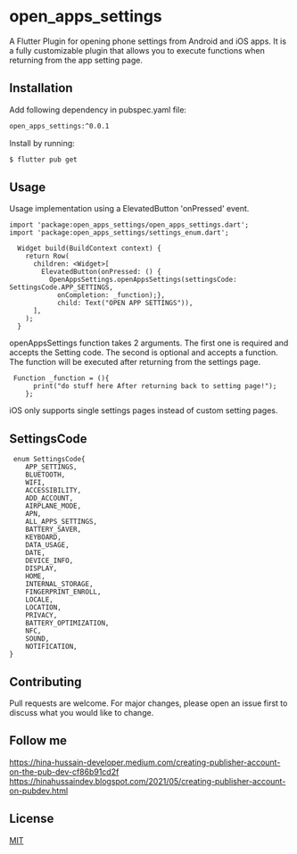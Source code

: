 # open_apps_settings

A Flutter Plugin for opening phone settings from Android and iOS apps. It is a fully customizable plugin that allows you to execute functions when returning from the app setting page.
## Installation

Add following dependency in pubspec.yaml file:

```bash
open_apps_settings:^0.0.1
```
Install by running:

```bash
$ flutter pub get 
```

## Usage
Usage implementation using a ElevatedButton 'onPressed' event.

```
import 'package:open_apps_settings/open_apps_settings.dart';
import 'package:open_apps_settings/settings_enum.dart';

  Widget build(BuildContext context) {
    return Row(
      children: <Widget>[
        ElevatedButton(onPressed: () {
          OpenAppsSettings.openAppsSettings(settingsCode: SettingsCode.APP_SETTINGS,
            onCompletion: _function);},
            child: Text("OPEN APP SETTINGS")),
      ],
    );
  }
```
openAppsSettings function takes 2 arguments. The first one is required and accepts the Setting code. The second is optional and accepts a function. The function will be executed after returning from the settings page.
```
 Function _function = (){
      print("do stuff here After returning back to setting page!");
    };
```
iOS only supports single settings pages instead of custom setting pages.
## SettingsCode
```
 enum SettingsCode{
    APP_SETTINGS,
    BLUETOOTH,
    WIFI,
    ACCESSIBILITY,
    ADD_ACCOUNT,
    AIRPLANE_MODE,
    APN,
    ALL_APPS_SETTINGS,
    BATTERY_SAVER,
    KEYBOARD,
    DATA_USAGE,
    DATE,
    DEVICE_INFO,
    DISPLAY,
    HOME,
    INTERNAL_STORAGE,
    FINGERPRINT_ENROLL,
    LOCALE,
    LOCATION,
    PRIVACY,
    BATTERY_OPTIMIZATION,
    NFC,
    SOUND,
    NOTIFICATION,
}
```

## Contributing
Pull requests are welcome. For major changes, please open an issue first to discuss what you would like to change.

## Follow me
https://hina-hussain-developer.medium.com/creating-publisher-account-on-the-pub-dev-cf86b91cd2f
https://hinahussaindev.blogspot.com/2021/05/creating-publisher-account-on-pubdev.html
## License
[MIT](https://choosealicense.com/licenses/mit/)



